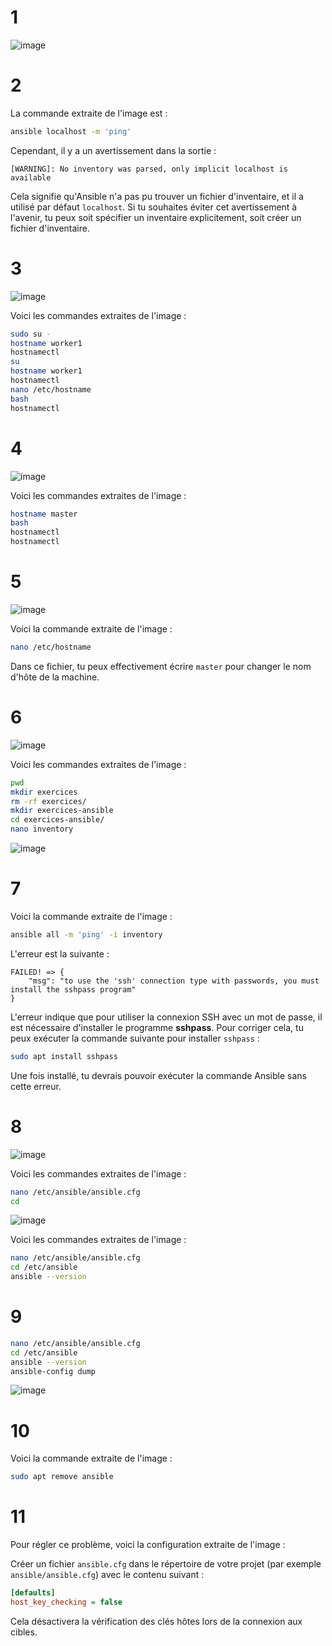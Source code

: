 # 1

![image](https://github.com/user-attachments/assets/70f1ae12-890b-4b58-a7c0-c0b26602a03d)

# 2

La commande extraite de l'image est :

```bash
ansible localhost -m 'ping'
```

Cependant, il y a un avertissement dans la sortie :

```
[WARNING]: No inventory was parsed, only implicit localhost is available
```

Cela signifie qu'Ansible n'a pas pu trouver un fichier d'inventaire, et il a utilisé par défaut `localhost`. Si tu souhaites éviter cet avertissement à l'avenir, tu peux soit spécifier un inventaire explicitement, soit créer un fichier d'inventaire.


# 3

![image](https://github.com/user-attachments/assets/93bcf2ec-f548-4bb3-9415-b25b9d232d0a)

Voici les commandes extraites de l'image :

```bash
sudo su -
hostname worker1
hostnamectl
su
hostname worker1
hostnamectl
nano /etc/hostname
bash
hostnamectl
```

# 4

![image](https://github.com/user-attachments/assets/53666eab-781a-46d7-919d-efad0cc681a2)

Voici les commandes extraites de l'image :

```bash
hostname master
bash
hostnamectl
hostnamectl
```

# 5

![image](https://github.com/user-attachments/assets/b565b4fe-68dc-4036-9d6f-467432329799)

Voici la commande extraite de l'image :

```bash
nano /etc/hostname
```

Dans ce fichier, tu peux effectivement écrire `master` pour changer le nom d'hôte de la machine.

# 6

![image](https://github.com/user-attachments/assets/d8ea4387-c576-40a4-a631-cfba103d3d74)

Voici les commandes extraites de l'image :

```bash
pwd
mkdir exercices
rm -rf exercices/
mkdir exercices-ansible
cd exercices-ansible/
nano inventory
```

![image](https://github.com/user-attachments/assets/7db8a3f6-84f0-4723-9856-324071d3ce07)

# 7

Voici la commande extraite de l'image :

```bash
ansible all -m 'ping' -i inventory
```

L'erreur est la suivante :

```
FAILED! => {
    "msg": "to use the 'ssh' connection type with passwords, you must install the sshpass program"
}
```

L'erreur indique que pour utiliser la connexion SSH avec un mot de passe, il est nécessaire d'installer le programme **sshpass**. Pour corriger cela, tu peux exécuter la commande suivante pour installer `sshpass` :

```bash
sudo apt install sshpass
```

Une fois installé, tu devrais pouvoir exécuter la commande Ansible sans cette erreur.


# 8

![image](https://github.com/user-attachments/assets/06f64b5b-6ea6-4df9-aaa7-d85a3073f762)


Voici les commandes extraites de l'image :

```bash
nano /etc/ansible/ansible.cfg
cd
```

![image](https://github.com/user-attachments/assets/5b56a9bf-e2f1-4bfd-9512-a58174f5887c)


Voici les commandes extraites de l'image :

```bash
nano /etc/ansible/ansible.cfg
cd /etc/ansible
ansible --version
```

# 9


```bash
nano /etc/ansible/ansible.cfg
cd /etc/ansible
ansible --version
ansible-config dump
```

![image](https://github.com/user-attachments/assets/9140b19f-5f09-4cd2-93df-18d77471a25a)

# 10

Voici la commande extraite de l'image :

```bash
sudo apt remove ansible
```


# 11

Pour régler ce problème, voici la configuration extraite de l'image :

Créer un fichier `ansible.cfg` dans le répertoire de votre projet (par exemple `ansible/ansible.cfg`) avec le contenu suivant :

```ini
[defaults]
host_key_checking = false
```

Cela désactivera la vérification des clés hôtes lors de la connexion aux cibles.











